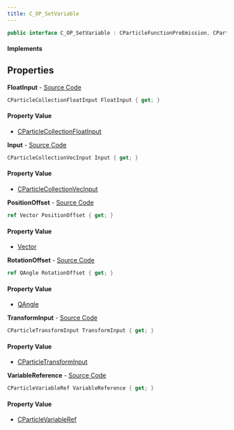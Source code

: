 ```yaml
---
title: C_OP_SetVariable
---
```


```csharp
public interface C_OP_SetVariable : CParticleFunctionPreEmission, CParticleFunctionOperator, CParticleFunction, ISchemaClass<CParticleFunction>, ISchemaClass<CParticleFunctionOperator>, ISchemaClass<CParticleFunctionPreEmission>, ISchemaClass<C_OP_SetVariable>, ISchemaField, ISchemaClass, INativeHandle
```

#### Implements

## Properties

**FloatInput** - [Source Code](https://github.com/swiftly-solution/swiftlys2/blob/main/managed/src/SwiftlyS2.Generated/Schemas/Interfaces/C_OP_SetVariable.cs#L26)

```csharp
CParticleCollectionFloatInput FloatInput { get; }
```

#### Property Value

- [CParticleCollectionFloatInput](/docs/api/shared/schemadefinitions/cparticlecollectionfloatinput)

**Input** - [Source Code](https://github.com/swiftly-solution/swiftlys2/blob/main/managed/src/SwiftlyS2.Generated/Schemas/Interfaces/C_OP_SetVariable.cs#L24)

```csharp
CParticleCollectionVecInput Input { get; }
```

#### Property Value

- [CParticleCollectionVecInput](/docs/api/shared/schemadefinitions/cparticlecollectionvecinput)

**PositionOffset** - [Source Code](https://github.com/swiftly-solution/swiftlys2/blob/main/managed/src/SwiftlyS2.Generated/Schemas/Interfaces/C_OP_SetVariable.cs#L20)

```csharp
ref Vector PositionOffset { get; }
```

#### Property Value

- [Vector](/docs/api/shared/natives/vector)

**RotationOffset** - [Source Code](https://github.com/swiftly-solution/swiftlys2/blob/main/managed/src/SwiftlyS2.Generated/Schemas/Interfaces/C_OP_SetVariable.cs#L22)

```csharp
ref QAngle RotationOffset { get; }
```

#### Property Value

- [QAngle](/docs/api/shared/natives/qangle)

**TransformInput** - [Source Code](https://github.com/swiftly-solution/swiftlys2/blob/main/managed/src/SwiftlyS2.Generated/Schemas/Interfaces/C_OP_SetVariable.cs#L18)

```csharp
CParticleTransformInput TransformInput { get; }
```

#### Property Value

- [CParticleTransformInput](/docs/api/shared/schemadefinitions/cparticletransforminput)

**VariableReference** - [Source Code](https://github.com/swiftly-solution/swiftlys2/blob/main/managed/src/SwiftlyS2.Generated/Schemas/Interfaces/C_OP_SetVariable.cs#L16)

```csharp
CParticleVariableRef VariableReference { get; }
```

#### Property Value

- [CParticleVariableRef](/docs/api/shared/schemadefinitions/cparticlevariableref)

